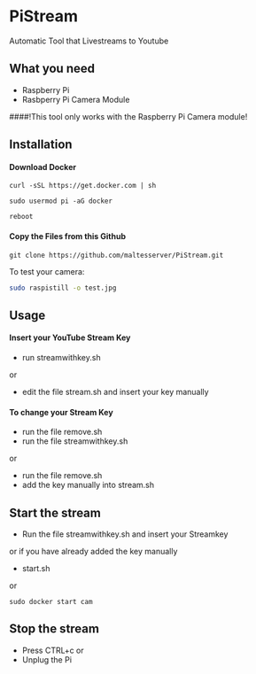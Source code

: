 # PiStream
Automatic Tool that Livestreams to Youtube

## What you need
* Raspberry Pi 
* Rasbperry Pi Camera Module


####!This tool only works with the Raspberry Pi Camera module!


## Installation

#### Download Docker 

```
curl -sSL https://get.docker.com | sh

sudo usermod pi -aG docker

reboot
```

#### Copy the Files from this Github

```
git clone https://github.com/maltesserver/PiStream.git
```

To test your camera: 

```bash
sudo raspistill -o test.jpg
```

## Usage

#### Insert your YouTube Stream Key 

* run streamwithkey.sh

or 

* edit the file stream.sh and insert your key manually

#### To change your Stream Key

* run the file remove.sh
* run the file streamwithkey.sh

or 

* run the file remove.sh
* add the key manually into stream.sh

## Start the stream

* Run the file streamwithkey.sh and insert your Streamkey

or if you have already added the key manually
* start.sh

or 
```shell
sudo docker start cam
```

## Stop the stream 

* Press CTRL+c
or 
* Unplug the Pi
